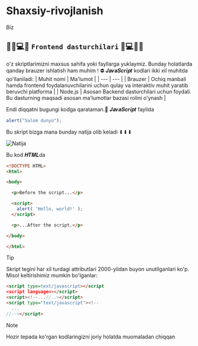 # Shaxsiy-rivojlanish
Biz 
## 👨‍💻💻🧪 `Frontend dasturchilari` 🧪💻👩‍💻  
o'z skriptlarimizni maxsus sahifa yoki fayllarga yuklaymiz. Bunday holatlarda qanday brauzer ishlatish ham muhim ! ⛔ 	𝑱𝒂𝒗𝒂𝑺𝒄𝒓𝒊𝒑𝒕 kodlari ikki xil muhitda qo'llaniladi:
| Muhit nomi | Ma'lumot |
| --- | --- |
| Brauzer | Ochiq manbali hamda frontend foydalanuvchilarini uchun qulay va interaktiv muhit yaratib beruvchi platforma |
| Node.js | Asosan Backend dasturchilari uchun foydali. Bu dasturning maqsadi asosan ma'lumotlar bazasi rolini o'ynash |

Endi diqqatni bugungi kodga qarataman.🔏 𝑱𝒂𝒗𝒂𝑺𝒄𝒓𝒊𝒑𝒕 faylida

```javascript
alert("Salom dunyo");
```

Bu skript bizga mana bunday natija olib keladi ⬇⬇⬇




![Natija](https://i.ibb.co/dskTZHPF/image.png)


Bu kod 𝑯𝑻𝑴𝑳da

```html
<!DOCTYPE HTML>
<html>

<body>

  <p>Before the script...</p>

  <script>
    alert( 'Hello, world!' );
  </script>

  <p>...After the script.</p>

</body>

</html>
```
>[!TIP]
>Skript tegini har xil turdagi attributlari 2000-yildan buyon unutilganlari ko'p.
>Misol keltirishimiz mumkin bo'lganlar:
>```html
><script type=text/javascript></script
><script language=></script>
><script><!--...//..></script>
><script type="text/javascript"><!--
>   ...
>//--></script>
>```

>[!NOTE]
Hozir tepada ko'rgan kodlaringizni joriy holatda muomaladan chiqqan
